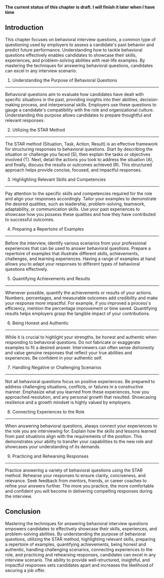 **The current status of this chapter is draft. I will finish it later when I have time**

Introduction
------------

This chapter focuses on behavioral interview questions, a common type of questioning used by employers to assess a candidate's past behavior and predict future performance. Understanding how to tackle behavioral questions effectively enables candidates to showcase their skills, experiences, and problem-solving abilities with real-life examples. By mastering the techniques for answering behavioral questions, candidates can excel in any interview scenario.

1. Understanding the Purpose of Behavioral Questions
----------------------------------------------------

Behavioral questions aim to evaluate how candidates have dealt with specific situations in the past, providing insights into their abilities, decision-making process, and interpersonal skills. Employers use these questions to gauge a candidate's compatibility with the role and organizational culture. Understanding this purpose allows candidates to prepare thoughtful and relevant responses.

2. Utilizing the STAR Method
----------------------------

The STAR method (Situation, Task, Action, Result) is an effective framework for structuring responses to behavioral questions. Start by describing the situation or challenge you faced (S), then explain the tasks or objectives involved (T). Next, detail the actions you took to address the situation (A), and finally, discuss the results or outcomes achieved (R). This structured approach helps provide concise, focused, and impactful responses.

3. Highlighting Relevant Skills and Competencies
------------------------------------------------

Pay attention to the specific skills and competencies required for the role and align your responses accordingly. Tailor your examples to demonstrate the desired qualities, such as leadership, problem-solving, teamwork, adaptability, or communication skills. Use your past experiences to showcase how you possess these qualities and how they have contributed to successful outcomes.

4. Preparing a Repertoire of Examples
-------------------------------------

Before the interview, identify various scenarios from your professional experiences that can be used to answer behavioral questions. Prepare a repertoire of examples that illustrate different skills, achievements, challenges, and learning experiences. Having a range of examples at hand allows you to adapt your responses to different types of behavioral questions effectively.

5. Quantifying Achievements and Results
---------------------------------------

Whenever possible, quantify the achievements or results of your actions. Numbers, percentages, and measurable outcomes add credibility and make your response more impactful. For example, if you improved a process's efficiency, mention the percentage improvement or time saved. Quantifying results helps employers grasp the tangible impact of your contributions.

6. Being Honest and Authentic
-----------------------------

While it is crucial to highlight your strengths, be honest and authentic when responding to behavioral questions. Do not fabricate or exaggerate examples to fit a desired answer. Interviewers can often sense dishonesty and value genuine responses that reflect your true abilities and experiences. Be confident in your authentic self.

7. Handling Negative or Challenging Scenarios
---------------------------------------------

Not all behavioral questions focus on positive experiences. Be prepared to address challenging situations, conflicts, or failures in a constructive manner. Emphasize what you learned from these experiences, how you approached resolution, and any personal growth that resulted. Showcasing resilience and a growth mindset is highly valued by employers.

8. Connecting Experiences to the Role
-------------------------------------

When answering behavioral questions, always connect your experiences to the role you are interviewing for. Explain how the skills and lessons learned from past situations align with the requirements of the position. This demonstrates your ability to transfer your capabilities to the new role and showcases your understanding of its demands.

9. Practicing and Rehearsing Responses
--------------------------------------

Practice answering a variety of behavioral questions using the STAR method. Rehearse your responses to ensure clarity, conciseness, and relevance. Seek feedback from mentors, friends, or career coaches to refine your answers further. The more you practice, the more comfortable and confident you will become in delivering compelling responses during the interview.

Conclusion
----------

Mastering the techniques for answering behavioral interview questions empowers candidates to effectively showcase their skills, experiences, and problem-solving abilities. By understanding the purpose of behavioral questions, utilizing the STAR method, highlighting relevant skills, preparing a repertoire of examples, quantifying achievements, being honest and authentic, handling challenging scenarios, connecting experiences to the role, and practicing and rehearsing responses, candidates can excel in any interview scenario. The ability to provide well-structured, insightful, and impactful responses sets candidates apart and increases the likelihood of securing a job offer.
